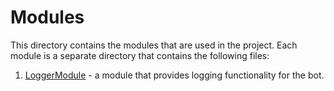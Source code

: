 ﻿# Modules
This directory contains the modules that are used in the project. Each module is a separate directory that contains the following files:
1. [LoggerModule](./LoggerModule) - a module that provides logging functionality for the bot.